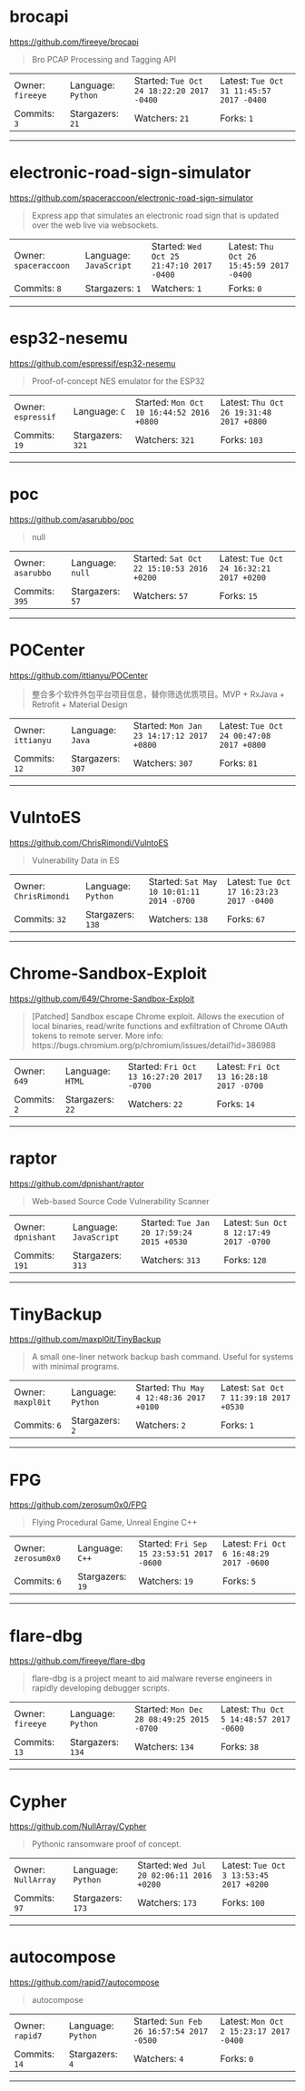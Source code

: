 # brocapi

https://github.com/fireeye/brocapi
<blockquote>
Bro PCAP Processing and Tagging API
</blockquote>

<table>
<tr><td>Owner: <code>fireeye</code></td>
    <td>Language: <code>Python</code></td>
    <td>Started: <code>Tue Oct 24 18:22:20 2017 -0400</code></td>
    <td>Latest: <code>Tue Oct 31 11:45:57 2017 -0400</code></td></tr>
<tr><td>Commits: <code>3</code></td>
    <td>Stargazers: <code>21</code></td>
    <td>Watchers: <code>21</code></td>
    <td>Forks: <code>1</code></td></tr>
</table>

---

# electronic-road-sign-simulator

https://github.com/spaceraccoon/electronic-road-sign-simulator
<blockquote>
Express app that simulates an electronic road sign that is updated over the web live via websockets.
</blockquote>

<table>
<tr><td>Owner: <code>spaceraccoon</code></td>
    <td>Language: <code>JavaScript</code></td>
    <td>Started: <code>Wed Oct 25 21:47:10 2017 -0400</code></td>
    <td>Latest: <code>Thu Oct 26 15:45:59 2017 -0400</code></td></tr>
<tr><td>Commits: <code>8</code></td>
    <td>Stargazers: <code>1</code></td>
    <td>Watchers: <code>1</code></td>
    <td>Forks: <code>0</code></td></tr>
</table>

---

# esp32-nesemu

https://github.com/espressif/esp32-nesemu
<blockquote>
Proof-of-concept NES emulator for the ESP32
</blockquote>

<table>
<tr><td>Owner: <code>espressif</code></td>
    <td>Language: <code>C</code></td>
    <td>Started: <code>Mon Oct 10 16:44:52 2016 +0800</code></td>
    <td>Latest: <code>Thu Oct 26 19:31:48 2017 +0800</code></td></tr>
<tr><td>Commits: <code>19</code></td>
    <td>Stargazers: <code>321</code></td>
    <td>Watchers: <code>321</code></td>
    <td>Forks: <code>103</code></td></tr>
</table>

---

# poc

https://github.com/asarubbo/poc
<blockquote>
null
</blockquote>

<table>
<tr><td>Owner: <code>asarubbo</code></td>
    <td>Language: <code>null</code></td>
    <td>Started: <code>Sat Oct 22 15:10:53 2016 +0200</code></td>
    <td>Latest: <code>Tue Oct 24 16:32:21 2017 +0200</code></td></tr>
<tr><td>Commits: <code>395</code></td>
    <td>Stargazers: <code>57</code></td>
    <td>Watchers: <code>57</code></td>
    <td>Forks: <code>15</code></td></tr>
</table>

---

# POCenter

https://github.com/ittianyu/POCenter
<blockquote>
整合多个软件外包平台项目信息，替你筛选优质项目。MVP + RxJava + Retrofit + Material Design
</blockquote>

<table>
<tr><td>Owner: <code>ittianyu</code></td>
    <td>Language: <code>Java</code></td>
    <td>Started: <code>Mon Jan 23 14:17:12 2017 +0800</code></td>
    <td>Latest: <code>Tue Oct 24 00:47:08 2017 +0800</code></td></tr>
<tr><td>Commits: <code>12</code></td>
    <td>Stargazers: <code>307</code></td>
    <td>Watchers: <code>307</code></td>
    <td>Forks: <code>81</code></td></tr>
</table>

---

# VulntoES

https://github.com/ChrisRimondi/VulntoES
<blockquote>
Vulnerability Data in ES
</blockquote>

<table>
<tr><td>Owner: <code>ChrisRimondi</code></td>
    <td>Language: <code>Python</code></td>
    <td>Started: <code>Sat May 10 10:01:11 2014 -0700</code></td>
    <td>Latest: <code>Tue Oct 17 16:23:23 2017 -0400</code></td></tr>
<tr><td>Commits: <code>32</code></td>
    <td>Stargazers: <code>138</code></td>
    <td>Watchers: <code>138</code></td>
    <td>Forks: <code>67</code></td></tr>
</table>

---

# Chrome-Sandbox-Exploit

https://github.com/649/Chrome-Sandbox-Exploit
<blockquote>
[Patched] Sandbox escape Chrome exploit. Allows the execution of local binaries, read/write functions and exfiltration of Chrome OAuth tokens to remote server. More info: https://bugs.chromium.org/p/chromium/issues/detail?id=386988
</blockquote>

<table>
<tr><td>Owner: <code>649</code></td>
    <td>Language: <code>HTML</code></td>
    <td>Started: <code>Fri Oct 13 16:27:20 2017 -0700</code></td>
    <td>Latest: <code>Fri Oct 13 16:28:18 2017 -0700</code></td></tr>
<tr><td>Commits: <code>2</code></td>
    <td>Stargazers: <code>22</code></td>
    <td>Watchers: <code>22</code></td>
    <td>Forks: <code>14</code></td></tr>
</table>

---

# raptor

https://github.com/dpnishant/raptor
<blockquote>
Web-based Source Code Vulnerability Scanner
</blockquote>

<table>
<tr><td>Owner: <code>dpnishant</code></td>
    <td>Language: <code>JavaScript</code></td>
    <td>Started: <code>Tue Jan 20 17:59:24 2015 +0530</code></td>
    <td>Latest: <code>Sun Oct 8 12:17:49 2017 -0700</code></td></tr>
<tr><td>Commits: <code>191</code></td>
    <td>Stargazers: <code>313</code></td>
    <td>Watchers: <code>313</code></td>
    <td>Forks: <code>128</code></td></tr>
</table>

---

# TinyBackup

https://github.com/maxpl0it/TinyBackup
<blockquote>
A small one-liner network backup bash command. Useful for systems with minimal programs.
</blockquote>

<table>
<tr><td>Owner: <code>maxpl0it</code></td>
    <td>Language: <code>Python</code></td>
    <td>Started: <code>Thu May 4 12:48:36 2017 +0100</code></td>
    <td>Latest: <code>Sat Oct 7 11:39:18 2017 +0530</code></td></tr>
<tr><td>Commits: <code>6</code></td>
    <td>Stargazers: <code>2</code></td>
    <td>Watchers: <code>2</code></td>
    <td>Forks: <code>1</code></td></tr>
</table>

---

# FPG

https://github.com/zerosum0x0/FPG
<blockquote>
Flying Procedural Game, Unreal Engine C++
</blockquote>

<table>
<tr><td>Owner: <code>zerosum0x0</code></td>
    <td>Language: <code>C++</code></td>
    <td>Started: <code>Fri Sep 15 23:53:51 2017 -0600</code></td>
    <td>Latest: <code>Fri Oct 6 16:48:29 2017 -0600</code></td></tr>
<tr><td>Commits: <code>6</code></td>
    <td>Stargazers: <code>19</code></td>
    <td>Watchers: <code>19</code></td>
    <td>Forks: <code>5</code></td></tr>
</table>

---

# flare-dbg

https://github.com/fireeye/flare-dbg
<blockquote>
flare-dbg is a project meant to aid malware reverse engineers in rapidly developing debugger scripts.
</blockquote>

<table>
<tr><td>Owner: <code>fireeye</code></td>
    <td>Language: <code>Python</code></td>
    <td>Started: <code>Mon Dec 28 08:49:25 2015 -0700</code></td>
    <td>Latest: <code>Thu Oct 5 14:48:57 2017 -0600</code></td></tr>
<tr><td>Commits: <code>13</code></td>
    <td>Stargazers: <code>134</code></td>
    <td>Watchers: <code>134</code></td>
    <td>Forks: <code>38</code></td></tr>
</table>

---

# Cypher

https://github.com/NullArray/Cypher
<blockquote>
Pythonic ransomware proof of concept.
</blockquote>

<table>
<tr><td>Owner: <code>NullArray</code></td>
    <td>Language: <code>Python</code></td>
    <td>Started: <code>Wed Jul 20 02:06:11 2016 +0200</code></td>
    <td>Latest: <code>Tue Oct 3 13:53:45 2017 +0200</code></td></tr>
<tr><td>Commits: <code>97</code></td>
    <td>Stargazers: <code>173</code></td>
    <td>Watchers: <code>173</code></td>
    <td>Forks: <code>100</code></td></tr>
</table>

---

# autocompose

https://github.com/rapid7/autocompose
<blockquote>
autocompose
</blockquote>

<table>
<tr><td>Owner: <code>rapid7</code></td>
    <td>Language: <code>Python</code></td>
    <td>Started: <code>Sun Feb 26 16:57:54 2017 -0500</code></td>
    <td>Latest: <code>Mon Oct 2 15:23:17 2017 -0400</code></td></tr>
<tr><td>Commits: <code>14</code></td>
    <td>Stargazers: <code>4</code></td>
    <td>Watchers: <code>4</code></td>
    <td>Forks: <code>0</code></td></tr>
</table>

---

